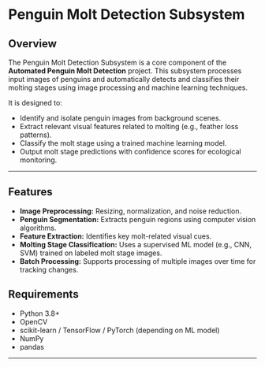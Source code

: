 # Penguin Molt Detection Subsystem

## Overview

The Penguin Molt Detection Subsystem is a core component of the **Automated Penguin Molt Detection** project. This subsystem processes input images of penguins and automatically detects and classifies their molting stages using image processing and machine learning techniques.

It is designed to:

- Identify and isolate penguin images from background scenes.
- Extract relevant visual features related to molting (e.g., feather loss patterns).
- Classify the molt stage using a trained machine learning model.
- Output molt stage predictions with confidence scores for ecological monitoring.

---

## Features

- **Image Preprocessing:** Resizing, normalization, and noise reduction.
- **Penguin Segmentation:** Extracts penguin regions using computer vision algorithms.
- **Feature Extraction:** Identifies key molt-related visual cues.
- **Molting Stage Classification:** Uses a supervised ML model (e.g., CNN, SVM) trained on labeled molt stage images.
- **Batch Processing:** Supports processing of multiple images over time for tracking changes.



## Requirements

- Python 3.8+
- OpenCV
- scikit-learn / TensorFlow / PyTorch (depending on ML model)
- NumPy
- pandas


---


